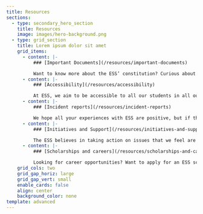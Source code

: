 ```yaml
---
title: Resources
sections:
  - type: secondary_hero_section
    title: Resources
    image: images/hero-background.png
  - type: grid_section
    title: Lorem ipsum dolor sit amet
    grid_items:
      - content: |-
          ### [Important Documents](/resources/important-documents)

          Want to know more about the ESS’ constitution? Curious about our internal operations? Click here to access all the ESS’ most important documents!
      - content: |-
          ### [Accessibility](/resources/accessibility)

          At ESS, we aim to be accessible to all our students in all our operations. Click here to learn more about what we’re doing to reach this goal, or to fill out an accessibility form to let us know how we can help you!
      - content: |-
          ### [Incident reports](/resources/incident-reports)

          We hope all your experiences with ESS are positive, but if there is ever a problem at one of our events, we want to ensure you have a safe space to let us know so we can help come to a resolution. Click here to learn more about our incident reporting process and/or to fill out a form.
      - content: |-
          ### [Initiatives and Support](/resources/initiatives-and-support)

          The ESS believes in taking action on issues that we feel are important. Click here to learn more about the charities we support, and how you can help us do so in a fun and involved way!
      - content: |-
          ### [Scholarships and careers](/resources/scholarships-and-careers)

          Looking for career opportunities? Want to apply for an ESS scholarship? Click here to learn more about what we have to offer to help advance your academic and professional career!
    grid_cols: two
    grid_gap_horiz: large
    grid_gap_vert: small
    enable_cards: false
    align: center
    background_color: none
template: advanced
---
```


